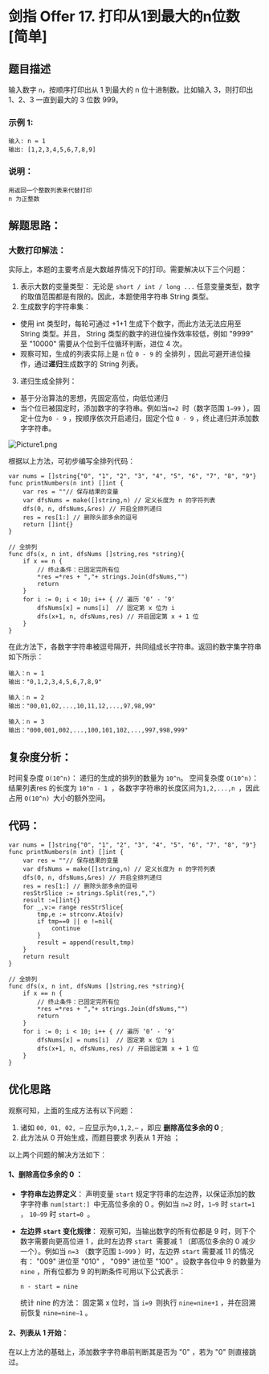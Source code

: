 # 剑指 Offer 17. 打印从1到最大的n位数 [简单]

## 题目描述

输入数字 `n`，按顺序打印出从 1 到最大的 n 位十进制数。比如输入 3，则打印出 1、2、3 一直到最大的 3 位数 999。

 

### 示例 1:

```
输入: n = 1
输出: [1,2,3,4,5,6,7,8,9]
```

### 说明：

```
用返回一个整数列表来代替打印
n 为正整数
```

## 解题思路：

### 大数打印解法：

实际上，本题的主要考点是大数越界情况下的打印。需要解决以下三个问题：

1. 表示大数的变量类型：
无论是 `short / int / long ...` 任意变量类型，数字的取值范围都是有限的。因此，本题使用字符串 String 类型。
2. 生成数字的字符串集：
  - 使用 int 类型时，每轮可通过 +1+1 生成下个数字，而此方法无法应用至 String 类型。并且， String 类型的数字的进位操作效率较低，例如 "9999" 至 "10000" 需要从个位到千位循环判断，进位 4 次。
  - 观察可知，生成的列表实际上是 `n` 位 `0 - 9` 的 全排列 ，因此可避开进位操作，通过**递归**生成数字的 String 列表。

3. 递归生成全排列：
  - 基于分治算法的思想，先固定高位，向低位递归
  - 当个位已被固定时，添加数字的字符串。例如当`n=2 `时（数字范围 `1−99` ），固定十位为`0 - 9` ，按顺序依次开启递归，固定个位 `0 - 9` ，终止递归并添加数字字符串。

![Picture1.png](http://cdn.xiaot123.com/blog/2021-04/83f4b5930ddc1d42b05c724ea2950ee7f00427b11150c86b45bd88405f8c7c87-Picture1.png-blog)

根据以上方法，可初步编写全排列代码：

```
var nums = []string{"0", "1", "2", "3", "4", "5", "6", "7", "8", "9"}
func printNumbers(n int) []int {
	var res = ""// 保存结果的变量
	var dfsNums = make([]string,n) // 定义长度为 n 的字符列表
	dfs(0, n, dfsNums,&res) // 开启全排列递归
	res = res[1:] // 删除头部多余的逗号
	return []int{}
}

// 全排列
func dfs(x, n int, dfsNums []string,res *string){
	if x == n {
		// 终止条件：已固定完所有位
		*res =*res + ","+ strings.Join(dfsNums,"")
		return
	}
	for i := 0; i < 10; i++ { // 遍历 ‘0‘ - ’9‘
		dfsNums[x] = nums[i]  // 固定第 x 位为 i
		dfs(x+1, n, dfsNums,res) // 开启固定第 x + 1 位
	}
}
```

在此方法下，各数字字符串被逗号隔开，共同组成长字符串。返回的数字集字符串如下所示：

```
输入：n = 1
输出："0,1,2,3,4,5,6,7,8,9"

输入：n = 2
输出："00,01,02,...,10,11,12,...,97,98,99"

输入：n = 3
输出："000,001,002,...,100,101,102,...,997,998,999"

```




## 复杂度分析：

时间复杂度 `O(10^n)`： 递归的生成的排列的数量为 `10^n`。
空间复杂度 `O(10^n)`： 结果列表res 的长度为 `10^n - 1 `，各数字字符串的长度区间为`1,2,...,n `，因此占用 `O(10^n) `大小的额外空间。

## 代码：

```
var nums = []string{"0", "1", "2", "3", "4", "5", "6", "7", "8", "9"}
func printNumbers(n int) []int {
	var res = ""// 保存结果的变量
	var dfsNums = make([]string,n) // 定义长度为 n 的字符列表
	dfs(0, n, dfsNums,&res) // 开启全排列递归
	res = res[1:] // 删除头部多余的逗号
	resStrSlice := strings.Split(res,",")
	result :=[]int{}
	for _,v:= range resStrSlice{
		tmp,e := strconv.Atoi(v)
		if tmp==0 || e !=nil{
			continue
		}
		result = append(result,tmp)
	}
	return result
}

// 全排列
func dfs(x, n int, dfsNums []string,res *string){
	if x == n {
		// 终止条件：已固定完所有位
		*res =*res + ","+ strings.Join(dfsNums,"")
		return
	}
	for i := 0; i < 10; i++ { // 遍历 ‘0‘ - ’9‘
		dfsNums[x] = nums[i]  // 固定第 x 位为 i
		dfs(x+1, n, dfsNums,res) // 开启固定第 x + 1 位
	}
}

```



## 优化思路

观察可知，上面的生成方法有以下问题：

1. 诸如 `00, 01, 02, ⋯` 应显示为`0,1,2,⋯` ，即应 **删除高位多余的 0** ;
2. 此方法从 0 开始生成，而题目要求 列表从 1 开始 ；

以上两个问题的解决方法如下：

#### 1、删除高位多余的 0 ：

- **字符串左边界定义**： 声明变量 `start` 规定字符串的左边界，以保证添加的数字字符串 `num[start:] `中无高位多余的 0 。例如当 `n=2` 时，`1−9` 时 `start=1` ， `10−99` 时 `start=0 `。

- **左边界 `start` 变化规律**： 观察可知，当输出数字的所有位都是 9 时，则下个数字需要向更高位进 1 ，此时左边界 `start `需要减 1 （即高位多余的 0 减少一个）。例如当 `n=3` （数字范围 `1−999` ）时，左边界 `start` 需要减 11 的情况有： "009" 进位至 "010" ， "099" 进位至 "100" 。设数字各位中 9 的数量为 `nine` ，所有位都为 9 的判断条件可用以下公式表示：

  ```
  n - start = nine
  ```

  统计 nine 的方法： 固定第 x 位时，当 `i=9 `则执行 `nine=nine+1` ，并在回溯前恢复 `nine=nine−1` 。

#### 2、列表从 1 开始：

在以上方法的基础上，添加数字字符串前判断其是否为 "0" ，若为 "0" 则直接跳过。